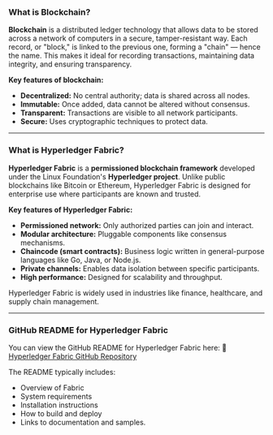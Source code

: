 ### What is Blockchain?

**Blockchain** is a distributed ledger technology that allows data to be stored across a network of computers in a secure, tamper-resistant way. Each record, or "block," is linked to the previous one, forming a "chain" — hence the name. This makes it ideal for recording transactions, maintaining data integrity, and ensuring transparency.

**Key features of blockchain:**

* **Decentralized:** No central authority; data is shared across all nodes.
* **Immutable:** Once added, data cannot be altered without consensus.
* **Transparent:** Transactions are visible to all network participants.
* **Secure:** Uses cryptographic techniques to protect data.

---

### What is Hyperledger Fabric?

**Hyperledger Fabric** is a **permissioned blockchain framework** developed under the Linux Foundation's **Hyperledger project**. Unlike public blockchains like Bitcoin or Ethereum, Hyperledger Fabric is designed for enterprise use where participants are known and trusted.

**Key features of Hyperledger Fabric:**

* **Permissioned network:** Only authorized parties can join and interact.
* **Modular architecture:** Pluggable components like consensus mechanisms.
* **Chaincode (smart contracts):** Business logic written in general-purpose languages like Go, Java, or Node.js.
* **Private channels:** Enables data isolation between specific participants.
* **High performance:** Designed for scalability and throughput.

Hyperledger Fabric is widely used in industries like finance, healthcare, and supply chain management.

---

### GitHub README for Hyperledger Fabric

You can view the GitHub README for Hyperledger Fabric here:
🔗 [Hyperledger Fabric GitHub Repository](https://github.com/hyperledger/fabric)

The README typically includes:

* Overview of Fabric
* System requirements
* Installation instructions
* How to build and deploy
* Links to documentation and samples.
